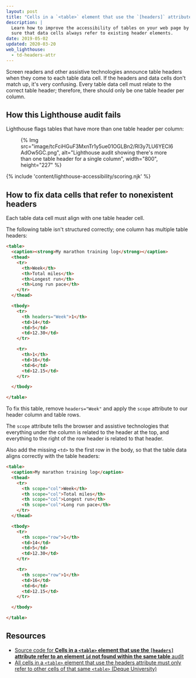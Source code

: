 ```yaml
---
layout: post
title: "Cells in a `<table>` element that use the `[headers]` attribute refer to an element ID not found within the same table"
description: |
  Learn how to improve the accessibility of tables on your web page by making
  sure that data cells always refer to existing header elements.
date: 2019-05-02
updated: 2020-03-20
web_lighthouse:
  - td-headers-attr
---
```


Screen readers and other assistive technologies
announce table headers when they come to each table data cell.
If the headers and data cells don't match up,
it's very confusing.
Every table data cell must relate to the correct table header;
therefore, there should only be one table header per column.

## How this Lighthouse audit fails

Lighthouse flags tables that have more than one table header per column:

<figure>
  {% Img src="image/tcFciHGuF3MxnTr1y5ue01OGLBn2/RI3y7LU6YECI6AdOw5GC.png", alt="Lighthouse audit showing there's more than one table header for a single column", width="800", height="227" %}
</figure>

{% include 'content/lighthouse-accessibility/scoring.njk' %}

## How to fix data cells that refer to nonexistent headers

Each table data cell must align with one table header cell.

The following table isn't structured correctly;
one column has multiple table headers:

```html
<table>
  <caption><strong>My marathon training log</strong></caption>
  <thead>
    <tr>
      <th>Week</th>
      <th>Total miles</th>
      <th>Longest run</th>
      <th>Long run pace</th>
    </tr>
  </thead>

  <tbody>
    <tr>
      <th headers="Week">1</th>
      <td>14</td>
      <td>5</td>
      <td>12.30</td>
    </tr>

    <tr>
      <th>1</th>
      <td>16</td>
      <td>6</td>
      <td>12.15</td>
    </tr>

  </tbody>

</table>
```

To fix this table,
remove `headers="Week"` and
apply the `scope` attribute to our header column and table rows.

The `scope` attribute tells the browser and assistive technologies
that everything under the column
is related to the header at the top,
and everything to the right of the row header is related to that header.

Also add the missing `<td>` to the first row in the body,
so that the table data aligns correctly with the table headers:

```html
<table>
  <caption>My marathon training log</caption>
  <thead>
    <tr>
      <th scope="col">Week</th>
      <th scope="col">Total miles</th>
      <th scope="col">Longest run</th>
      <th scope="col">Long run pace</th>
    </tr>
  </thead>

  <tbody>
    <tr>
      <th scope="row">1</th>
      <td>14</td>
      <td>5</td>
      <td>12.30</td>
    </tr>

    <tr>
      <th scope="row">1</th>
      <td>16</td>
      <td>6</td>
      <td>12.15</td>
    </tr>

  </tbody>

</table>
```

## Resources

- [Source code for **Cells in a `<table>` element that use the `[headers]` attribute refer to an element `id` not found within the same table** audit](https://github.com/GoogleChrome/lighthouse/blob/master/core/audits/accessibility/td-headers-attr.js)
- [All cells in a `<table>` element that use the headers attribute must only refer to other cells of that same `<table>` (Deque University)](https://dequeuniversity.com/rules/axe/3.3/td-headers-attr)
